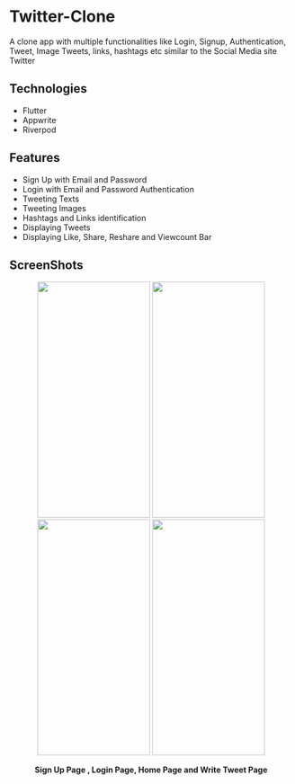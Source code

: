 # Twitter-Clone

A clone app with multiple functionalities like Login, Signup, Authentication, Tweet, Image Tweets, links, hashtags etc similar to the Social Media site Twitter


## Technologies 

- Flutter
- Appwrite
- Riverpod

## Features

- Sign Up with Email and Password 
- Login with Email and Password Authentication
- Tweeting Texts
- Tweeting Images
- Hashtags and Links identification
- Displaying Tweets
- Displaying Like, Share, Reshare and Viewcount Bar

## ScreenShots


<p float="left" align="middle">

<img src="https://user-images.githubusercontent.com/123585282/233082466-fa026369-b206-4cb0-af9a-66bac9a06f6c.png" width="200" height="420" />

<img src="https://user-images.githubusercontent.com/123585282/233082544-2fff23d8-b573-4f5a-9fac-7a7380f232df.png" width="200" height="420" />

<img src="https://user-images.githubusercontent.com/123585282/233318293-c28873ba-59fc-4eb4-995d-fdcc713731dc.png" width="200" height="420" />

<img src="https://user-images.githubusercontent.com/123585282/233318322-7157b0a0-8090-480e-8a7a-931508d7e7a7.png" width="200" height="420" />

</p>

<p align="center"> <b> Sign Up Page , Login Page, Home Page and Write Tweet Page </b> </p>

